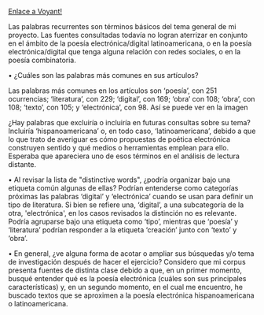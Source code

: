 
[Enlace a Voyant!](https://voyant-tools.org/?corpus=6ea9c22503ec4dd97b95305c4d566ba9&view=corpusset)

Las palabras recurrentes son términos básicos del tema general de mi proyecto. Las fuentes consultadas todavía no logran aterrizar en conjunto en el ámbito de la poesía electrónica/digital latinoamericana, o en la poesía electrónica/digital que tenga alguna relación con redes sociales, o en la poesía combinatoria.    

•	¿Cuáles son las palabras más comunes en sus artículos? 

Las palabras más comunes en los artículos son ‘poesía’, con 251 ocurrencias; ‘literatura’, con 229; ‘digital’, con 169; ‘obra’ con 108; ‘obra’, con 108; ‘texto’, con 105; y ‘electrónica’, con 98. Así se puede ver en la imagen

¿Hay palabras que excluiría o incluiría en futuras consultas sobre su tema? 
Incluiría ‘hispanoamericana’ o, en todo caso, ‘latinoamericana’, debido a que lo que trato de averiguar es cómo propuestas de poética electrónica construyen sentido y qué medios o herramientas emplean para ello. Esperaba que apareciera uno de esos términos en el análisis de lectura distante.

•	Al revisar la lista de "distinctive words", ¿podría organizar bajo una etiqueta común algunas de ellas? 
Podrían entenderse como categorías próximas las palabras ‘digital’ y ‘electrónica’ cuando se usan para definir un tipo de literatura. Si bien se refiere una, ‘digital’, a una subcategoría de la otra, 'electrónica', en los casos revisados la distinción no es relevante. Podría agruparse bajo una etiqueta como ‘tipo’, mientras que ‘poesía’ y ‘literatura’ podrían responder a la etiqueta ‘creación’ junto con ‘texto’ y ‘obra’. 

•	En general, ¿ve alguna forma de acotar o ampliar sus búsquedas y/o tema de investigación después de hacer el ejercicio?
Considero que mi corpus presenta fuentes de distinta clase debido a que, en un primer momento, busqué entender qué es la poesía electrónica (cuáles son sus principales características) y, en un segundo momento, en el cual me encuentro, he buscado textos que se aproximen a la poesía electrónica hispanoamericana o latinoamericana. 
